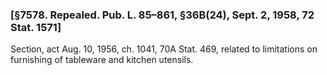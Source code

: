 ### [§7578. Repealed. Pub. L. 85–861, §36B(24), Sept. 2, 1958, 72 Stat. 1571] ###

Section, act Aug. 10, 1956, ch. 1041, 70A Stat. 469, related to limitations on furnishing of tableware and kitchen utensils.